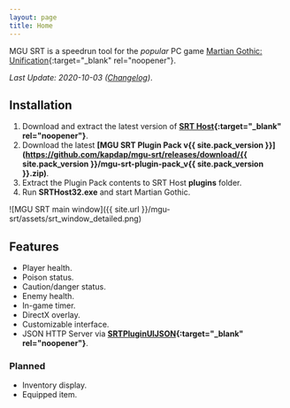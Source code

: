 ```yaml
---
layout: page
title: Home
---
```


MGU SRT is a speedrun tool for the *popular* PC game [Martian Gothic: Unification](https://en.wikipedia.org/wiki/Martian_Gothic:_Unification){:target="_blank" rel="noopener"}.

*Last Update: 2020-10-03 ([Changelog](changelog.html))*.

## Installation

1. Download and extract the latest version of **[SRT Host](https://www.neonblu.com/SRT/){:target="_blank" rel="noopener"}**.
2. Download the latest **[MGU SRT Plugin Pack v{{ site.pack_version }}](https://github.com/kapdap/mgu-srt/releases/download/{{ site.pack_version }}/mgu-srt-plugin-pack_v{{ site.pack_version }}.zip)**.
3. Extract the Plugin Pack contents to SRT Host **plugins** folder.
4. Run **SRTHost32.exe** and start Martian Gothic.

![MGU SRT main window]({{ site.url }}/mgu-srt/assets/srt_window_detailed.png)

## Features

* Player health.
* Poison status.
* Caution/danger status.
* Enemy health.
* In-game timer.
* DirectX overlay.
* Customizable interface.
* JSON HTTP Server via **[SRTPluginUIJSON](https://github.com/Squirrelies/SRTPluginUIJSON/){:target="_blank" rel="noopener"}**.

### Planned

* Inventory display.
* Equipped item.
